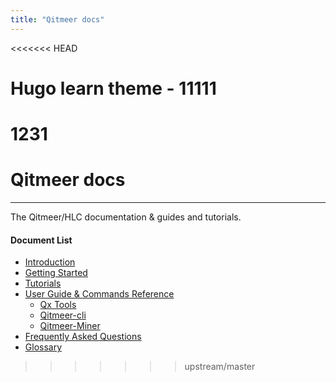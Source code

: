 ```yaml
---
title: "Qitmeer docs"
---
```


<<<<<<< HEAD
# Hugo learn theme - 11111

1231
=======
# Qitmeer docs

------------

The Qitmeer/HLC documentation &amp; guides and tutorials.

#### Document List
 - [Introduction](./intro/)
 - [Getting Started](./getstart/)
 - [Tutorials](./tutorials/)
 - [User Guide & Commands Reference](./reference)
   - [Qx Tools](./reference/qxtools/)
   - [Qitmeer-cli](./reference/qitmeer-cli/)
   - [Qitmeer-Miner](./reference/qitmeer-miner)
 - [Frequently Asked Questions](./faqs/)
 - [Glossary](./glossary)
>>>>>>> upstream/master
